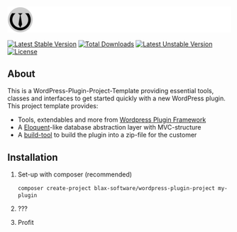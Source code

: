 <br>
<p align="center">
    <a target="_blank"><img src="logo_wordpress-plugin-project.png">
    </a>
</p>

[![Latest Stable Version](http://poser.pugx.org/blax-software/wordpress-plugin-project/v)](https://packagist.org/packages/blax-software/wordpress-plugin-project) [![Total Downloads](http://poser.pugx.org/blax-software/wordpress-plugin-project/downloads)](https://packagist.org/packages/blax-software/wordpress-plugin-project) [![Latest Unstable Version](http://poser.pugx.org/blax-software/wordpress-plugin-project/v/unstable)](https://packagist.org/packages/blax-software/wordpress-plugin-project) [![License](http://poser.pugx.org/blax-software/wordpress-plugin-project/license)](https://packagist.org/packages/blax-software/wordpress-plugin-project)

## About

This is a WordPress-Plugin-Project-Template providing essential tools, classes and interfaces to get started quickly with a new WordPress plugin. This project template provides:

- Tools, extendables and more from [Wordpress Plugin Framework](https://github.com/blax-software/wordpress-plugin-framework)
- A [Eloquent](https://laravel.com/docs/eloquent)-like database abstraction layer with MVC-structure
- A [build-tool](https://github.com/blax-software/wordpress-plugin-project/blob/main/build.php) to build the plugin into a zip-file for the customer

## Installation

1. Set-up with composer (recommended)

    ```shell
    composer create-project blax-software/wordpress-plugin-project my-plugin
    ```
2. ???
3. Profit